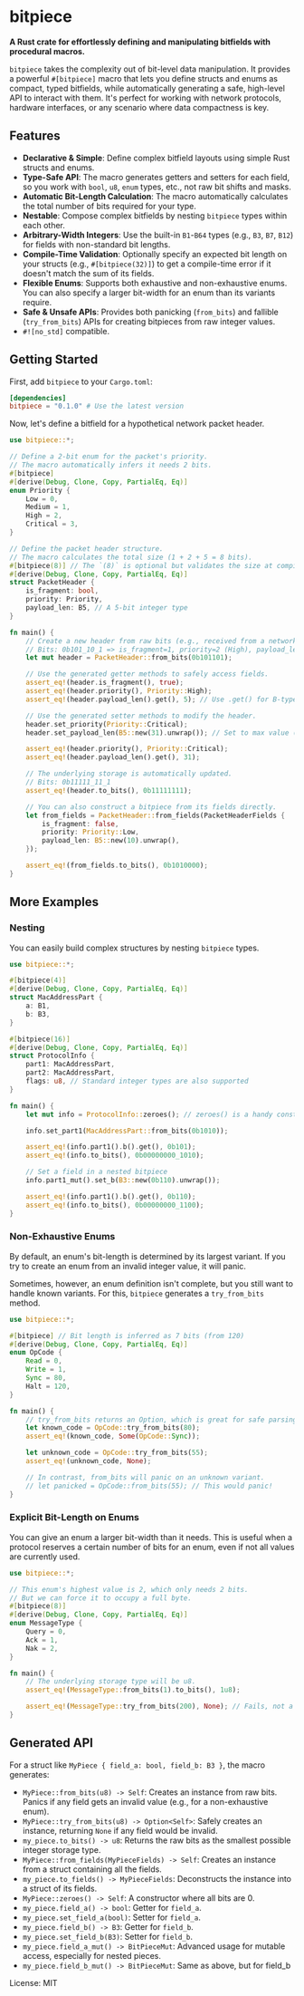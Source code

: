 # bitpiece

**A Rust crate for effortlessly defining and manipulating bitfields with procedural macros.**

`bitpiece` takes the complexity out of bit-level data manipulation. It provides a powerful `#[bitpiece]` macro that lets you define structs and enums as compact, typed bitfields, while automatically generating a safe, high-level API to interact with them. It's perfect for working with network protocols, hardware interfaces, or any scenario where data compactness is key.

## Features

  - **Declarative & Simple**: Define complex bitfield layouts using simple Rust structs and enums.
  - **Type-Safe API**: The macro generates getters and setters for each field, so you work with `bool`, `u8`, `enum` types, etc., not raw bit shifts and masks.
  - **Automatic Bit-Length Calculation**: The macro automatically calculates the total number of bits required for your type.
  - **Nestable**: Compose complex bitfields by nesting `bitpiece` types within each other.
  - **Arbitrary-Width Integers**: Use the built-in `B1`-`B64` types (e.g., `B3`, `B7`, `B12`) for fields with non-standard bit lengths.
  - **Compile-Time Validation**: Optionally specify an expected bit length on your structs (e.g., `#[bitpiece(32)]`) to get a compile-time error if it doesn't match the sum of its fields.
  - **Flexible Enums**: Supports both exhaustive and non-exhaustive enums. You can also specify a larger bit-width for an enum than its variants require.
  - **Safe & Unsafe APIs**: Provides both panicking (`from_bits`) and fallible (`try_from_bits`) APIs for creating bitpieces from raw integer values.
  - `#![no_std]` compatible.

## Getting Started

First, add `bitpiece` to your `Cargo.toml`:

```toml
[dependencies]
bitpiece = "0.1.0" # Use the latest version
```

Now, let's define a bitfield for a hypothetical network packet header.

```rust
use bitpiece::*;

// Define a 2-bit enum for the packet's priority.
// The macro automatically infers it needs 2 bits.
#[bitpiece]
#[derive(Debug, Clone, Copy, PartialEq, Eq)]
enum Priority {
    Low = 0,
    Medium = 1,
    High = 2,
    Critical = 3,
}

// Define the packet header structure.
// The macro calculates the total size (1 + 2 + 5 = 8 bits).
#[bitpiece(8)] // The `(8)` is optional but validates the size at compile time.
#[derive(Debug, Clone, Copy, PartialEq, Eq)]
struct PacketHeader {
    is_fragment: bool,
    priority: Priority,
    payload_len: B5, // A 5-bit integer type
}

fn main() {
    // Create a new header from raw bits (e.g., received from a network).
    // Bits: 0b101_10_1 => is_fragment=1, priority=2 (High), payload_len=5
    let mut header = PacketHeader::from_bits(0b101101);

    // Use the generated getter methods to safely access fields.
    assert_eq!(header.is_fragment(), true);
    assert_eq!(header.priority(), Priority::High);
    assert_eq!(header.payload_len().get(), 5); // Use .get() for B-types

    // Use the generated setter methods to modify the header.
    header.set_priority(Priority::Critical);
    header.set_payload_len(B5::new(31).unwrap()); // Set to max value (2^5 - 1)

    assert_eq!(header.priority(), Priority::Critical);
    assert_eq!(header.payload_len().get(), 31);

    // The underlying storage is automatically updated.
    // Bits: 0b11111_11_1
    assert_eq!(header.to_bits(), 0b11111111);

    // You can also construct a bitpiece from its fields directly.
    let from_fields = PacketHeader::from_fields(PacketHeaderFields {
        is_fragment: false,
        priority: Priority::Low,
        payload_len: B5::new(10).unwrap(),
    });

    assert_eq!(from_fields.to_bits(), 0b1010000);
}
```

## More Examples

### Nesting

You can easily build complex structures by nesting `bitpiece` types.

```rust
use bitpiece::*;

#[bitpiece(4)]
#[derive(Debug, Clone, Copy, PartialEq, Eq)]
struct MacAddressPart {
    a: B1,
    b: B3,
}

#[bitpiece(16)]
#[derive(Debug, Clone, Copy, PartialEq, Eq)]
struct ProtocolInfo {
    part1: MacAddressPart,
    part2: MacAddressPart,
    flags: u8, // Standard integer types are also supported
}

fn main() {
    let mut info = ProtocolInfo::zeroes(); // zeroes() is a handy constructor

    info.set_part1(MacAddressPart::from_bits(0b1010));

    assert_eq!(info.part1().b().get(), 0b101);
    assert_eq!(info.to_bits(), 0b00000000_1010);

    // Set a field in a nested bitpiece
    info.part1_mut().set_b(B3::new(0b110).unwrap());

    assert_eq!(info.part1().b().get(), 0b110);
    assert_eq!(info.to_bits(), 0b00000000_1100);
}
```

### Non-Exhaustive Enums

By default, an enum's bit-length is determined by its largest variant. If you try to create an enum from an invalid integer value, it will panic.

Sometimes, however, an enum definition isn't complete, but you still want to handle known variants. For this, `bitpiece` generates a `try_from_bits` method.

```rust
use bitpiece::*;

#[bitpiece] // Bit length is inferred as 7 bits (from 120)
#[derive(Debug, Clone, Copy, PartialEq, Eq)]
enum OpCode {
    Read = 0,
    Write = 1,
    Sync = 80,
    Halt = 120,
}

fn main() {
    // try_from_bits returns an Option, which is great for safe parsing.
    let known_code = OpCode::try_from_bits(80);
    assert_eq!(known_code, Some(OpCode::Sync));

    let unknown_code = OpCode::try_from_bits(55);
    assert_eq!(unknown_code, None);

    // In contrast, from_bits will panic on an unknown variant.
    // let panicked = OpCode::from_bits(55); // This would panic!
}
```

### Explicit Bit-Length on Enums

You can give an enum a larger bit-width than it needs. This is useful when a protocol reserves a certain number of bits for an enum, even if not all values are currently used.

```rust
use bitpiece::*;

// This enum's highest value is 2, which only needs 2 bits.
// But we can force it to occupy a full byte.
#[bitpiece(8)]
#[derive(Debug, Clone, Copy, PartialEq, Eq)]
enum MessageType {
    Query = 0,
    Ack = 1,
    Nak = 2,
}

fn main() {
    // The underlying storage type will be u8.
    assert_eq!(MessageType::from_bits(1).to_bits(), 1u8);

    assert_eq!(MessageType::try_from_bits(200), None); // Fails, not a valid variant
}
```

## Generated API

For a struct like `MyPiece { field_a: bool, field_b: B3 }`, the macro generates:

  - `MyPiece::from_bits(u8) -> Self`: Creates an instance from raw bits. Panics if any field gets an invalid value (e.g., for a non-exhaustive enum).
  - `MyPiece::try_from_bits(u8) -> Option<Self>`: Safely creates an instance, returning `None` if any field would be invalid.
  - `my_piece.to_bits() -> u8`: Returns the raw bits as the smallest possible integer storage type.
  - `MyPiece::from_fields(MyPieceFields) -> Self`: Creates an instance from a struct containing all the fields.
  - `my_piece.to_fields() -> MyPieceFields`: Deconstructs the instance into a struct of its fields.
  - `MyPiece::zeroes() -> Self`: A constructor where all bits are 0.
  - `my_piece.field_a() -> bool`: Getter for `field_a`.
  - `my_piece.set_field_a(bool)`: Setter for `field_a`.
  - `my_piece.field_b() -> B3`: Getter for `field_b`.
  - `my_piece.set_field_b(B3)`: Setter for `field_b`.
  - `my_piece.field_a_mut() -> BitPieceMut`: Advanced usage for mutable access, especially for nested pieces.
  - `my_piece.field_b_mut() -> BitPieceMut`: Same as above, but for field_b

License: MIT
